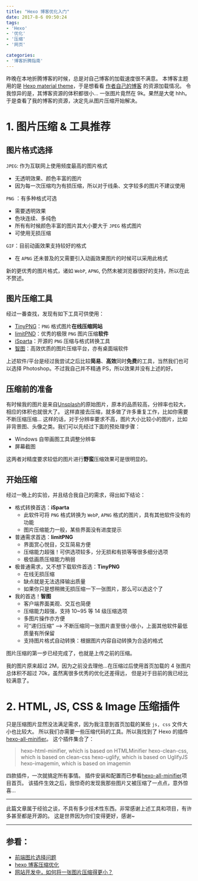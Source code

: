 ```yaml
---
title: "Hexo 博客优化入门"
date: 2017-8-6 09:50:24
tags:
- 'Hexo'
- '优化'
- '压缩'
- '网页'

categories:
- '博客折腾指南'
---
```


昨晚在本地折腾博客的时候，总是对自己博客的加载速度很不满意。
本博客主题用的是 [Hexo material theme](https://material.viosey.com/)，于是想看看 [作者自己的博客](https://blog.viosey.com/) 的资源加载情况。
令我惊异的是，其博客资源的体积都很小...
一张图片竟然在 9k。果然是大佬 hhh。
于是查看了我的博客的资源，决定先从图片压缩开始解决。

# 1. 图片压缩 & 工具推荐

## 图片格式选择

`JPEG`: 作为互联网上使用频度最高的图片格式
  - 无透明效果、颜色丰富的图片
  - 因为每一次压缩均为有损压缩，所以对于线条、文字较多的图片不建议使用

`PNG` ：有多种格式可选
   - 需要透明效果
   - 色块连续、多纯色
   - 所有有时候颜色丰富的图片其大小要大于 `JPEG` 格式图片
   - 可使用无损压缩

`GIF`：目前动画效果支持较好的格式
   - 在 `APNG` 还未普及的又需要引入动画效果图片的时候可以采用此格式

新的更优秀的图片格式，诸如 `WebP`, `APNG`, 仍然未被浏览器很好的支持，所以在此不赘述。



## 图片压缩工具

经过一番查找，发现有如下工具可供使用：

- [TinyPNG](https://tinypng.com/)：`PNG` 格式图片**在线压缩网站**
- [limitPND](http://www.nullice.com/limitPNG/)：优秀的极限 `PNG` 图片压缩**软件**
- [iSparta](http://isparta.github.io/)：开源的 `PNG` 压缩与格式转换工具
- [智图](https://zhitu.isux.us/)：高效优质的图片压缩平台，亦有桌面端软件

上述软件/平台是经过我尝试之后比较**简易**、**高效**同时**免费**的工具，当然我们也可以选择 Photoshop。不过我自己并不精通 PS，所以效果并没有上述的好。

## 压缩前的准备

有时候我的图片是来自[Unsplash](http://unsplash.com/)的原始图片，原本的品质较高，分辨率也较大，相应的体积也就很大了。
这样直接去压缩，就多做了许多重复工作，比如你需要不断压缩压缩...
这样的话，对于分辨率要求不高，图片大小比较小的图片，比如非背景图、头像之类。我们可以先经过下面的预处理步骤：

- Windows 自带画图工具调整分辨率
- 屏幕截图

这两者对精度要求较低的图片进行**野蛮**压缩效果可是很明显的。

## 开始压缩

经过一晚上的实验，并且结合我自己的需求，得出如下结论：

- 格式转换首选：**iSparta**
    - 此软件可将 `PNG` 格式转换为 `WebP`, `APNG` 格式的图片，具有其他软件没有的功能
    - 图片压缩能力一般，某些界面没有进度提示
- 普通需求首选：**limitPNG**
    - 界面赏心悦目，交互简易方便
    - 压缩能力超强！可供选项较多，分无损和有损等等很多细分选项
    - 极低画质压缩能力稍弱
- 极普通需求，又不想下载软件首选：**TinyPNG**
    - 在线无损压缩
    - 缺点就是无法选择输出质量
    - 如果你只是想稍微无损压缩一下一张图片，那么可以选这个了
- 我的首选！**智图**
    - 客户端界面美观、交互也简便
    - 压缩能力超强，支持 10~95 等 14 级压缩选项
    - 多图片操作亦方便
    - 可“递归压缩” --> 不断压缩同一张图片直至很小很小，上面其他软件最低质量有所保留
    - 支持图片格式自动转换：根据图片内容自动转换为合适的格式

图片压缩的第一步已经完成了，也就是上传之前的压缩。


我的图片原来超过 2M，因为之前没去理他...在压缩过后使用首页加载的 4 张图片总体积不超过 70k，虽然离很多优秀的优化还差得远，
但是对于目前的我已经比较满意了。

# 2. HTML, JS, CSS & Image 压缩插件

只是压缩图片显然没法满足需求，因为我注意到首页加载的某些 `js, css` 文件大小也比较大。
所以我们亦需要一些压缩代码的工具。所以我找到了 Hexo 的插件 [hexo-all-minifier](https://github.com/chenzhutian/hexo-all-minifier)。
这个插件集合了：

> hexo-html-minifier, which is based on HTMLMinifier
hexo-clean-css, which is based on clean-css
hexo-uglify, which is based on UglifyJS
hexo-imagemin, which is based on imagemin

四款插件，一次就搞定所有事情。
插件安装和配置而已参看[hexo-all-minifier](https://github.com/chenzhutian/hexo-all-minifier)项目首页。
该插件生效之后，我惊奇的发现我那些图片又被压缩了一点点，意外惊喜...

-----

此篇文章属于经验之谈，不具有多少技术性东西。非常感谢上述工具和项目，有许多甚至都是开源的。
这是世界因为你们变得更好，感谢~

-----
## 参看：
- [前端图片选择问题](http://www.cnblogs.com/observernotes/p/4806218.html)
- [hexo 博客压缩优化](https://segmentfault.com/a/1190000008082288)
- [网站开发中，如何将一张图片压缩得更小？](https://www.zhihu.com/question/20027708)
